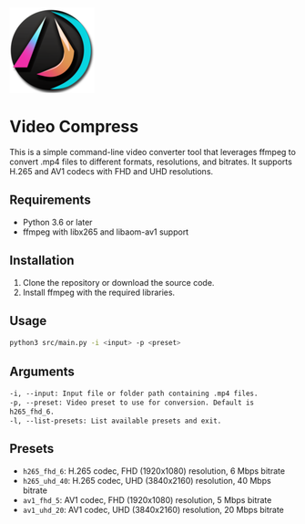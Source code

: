 ![Video Compress Logo](grfx/video-compress-150x.png)

# Video Compress

This is a simple command-line video converter tool that leverages ffmpeg to convert .mp4 files to different formats,
resolutions, and bitrates. It supports H.265 and AV1 codecs with FHD and UHD resolutions.

## Requirements

- Python 3.6 or later
- ffmpeg with libx265 and libaom-av1 support

## Installation

1. Clone the repository or download the source code.
2. Install ffmpeg with the required libraries.

## Usage

```sh
python3 src/main.py -i <input> -p <preset>
```
## Arguments

    -i, --input: Input file or folder path containing .mp4 files.
    -p, --preset: Video preset to use for conversion. Default is h265_fhd_6.
    -l, --list-presets: List available presets and exit.

## Presets
- `h265_fhd_6`: H.265 codec, FHD (1920x1080) resolution, 6 Mbps bitrate
- `h265_uhd_40`: H.265 codec, UHD (3840x2160) resolution, 40 Mbps bitrate
- `av1_fhd_5`: AV1 codec, FHD (1920x1080) resolution, 5 Mbps bitrate
- `av1_uhd_20`: AV1 codec, UHD (3840x2160) resolution, 20 Mbps bitrate
